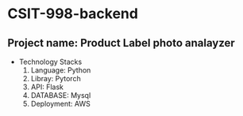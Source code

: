 # CSIT-998-backend

## Project name: Product Label photo analayzer

- Technology Stacks
  1. Language: Python
  2. Libray: Pytorch
  3. API: Flask
  4. DATABASE: Mysql
  5. Deployment: AWS
